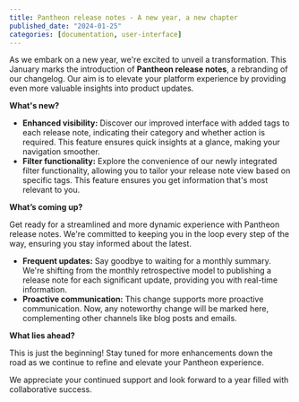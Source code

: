 ```yaml
---
title: Pantheon release notes - A new year, a new chapter
published_date: "2024-01-25"
categories: [documentation, user-interface]
---
```


As we embark on a new year, we're excited to unveil a transformation. This January marks the introduction of **Pantheon release notes**, a rebranding of our changelog. Our aim is to elevate your platform experience by providing even more valuable insights into product updates.

**What's new?**
* **Enhanced visibility:** Discover our improved interface with added tags to each release note, indicating their category and whether action is required. This feature ensures quick insights at a glance, making your navigation smoother.
* **Filter functionality:** Explore the convenience of our newly integrated filter functionality, allowing you to tailor your release note view based on specific tags. This feature ensures you get information that's most relevant to you.

**What’s coming up?**

Get ready for a streamlined and more dynamic experience with Pantheon release notes. We're committed to keeping you in the loop every step of the way, ensuring you stay informed about the latest.

* **Frequent updates:** Say goodbye to waiting for a monthly summary. We're shifting from the monthly retrospective model to publishing a release note for each significant update, providing you with real-time information.
* **Proactive communication:** This change supports more proactive communication. Now, any noteworthy change will be marked here, complementing other channels like blog posts and emails.

**What lies ahead?**

This is just the beginning! Stay tuned for more enhancements down the road as we continue to refine and elevate your Pantheon experience.

We appreciate your continued support and look forward to a year filled with collaborative success.
